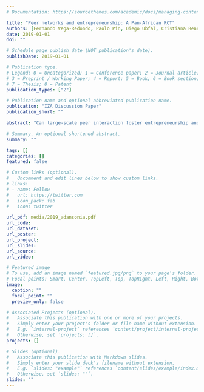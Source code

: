 ```yaml
---
# Documentation: https://sourcethemes.com/academic/docs/managing-content/

title: "Peer networks and entrepreneurship: A Pan-African RCT"
authors: [Fernando Vega-Redondo, Paolo Pin, Diego Ubfal, Cristiana Benedetti-Fasil, Charles Brummitt, Gaia Rubera, Dirk Hovy, Tommaso Fornaciari]
date: 2019-01-01
doi: ""

# Schedule page publish date (NOT publication's date).
publishDate: 2019-01-01

# Publication type.
# Legend: 0 = Uncategorized; 1 = Conference paper; 2 = Journal article;
# 3 = Preprint / Working Paper; 4 = Report; 5 = Book; 6 = Book section;
# 7 = Thesis; 8 = Patent
publication_types: ["2"]

# Publication name and optional abbreviated publication name.
publication: "IZA Discussion Paper"
publication_short: ""

abstract: "Can large-scale peer interaction foster entrepreneurship and innovation? We conducted an RCT involving almost 5,000 entrepreneurs from 49 African countries. All were enrolled in an online business course, and the treatment involved random assignment to either face-to-face or virtual (Internet-mediated) interaction. We find positive treatment effects on both the submission of business plans and their quality, provided interaction displays some intermediate diversity. Network effects are also significant on both outcomes, although diversity plays a different role for each. This shows that effective peer interaction can be feasibly implemented quite broadly but must also be designed carefully, in view of the pursued objectives."

# Summary. An optional shortened abstract.
summary: ""

tags: []
categories: []
featured: false

# Custom links (optional).
#   Uncomment and edit lines below to show custom links.
# links:
# - name: Follow
#   url: https://twitter.com
#   icon_pack: fab
#   icon: twitter

url_pdf: media/2019_adansonia.pdf
url_code:
url_dataset:
url_poster:
url_project:
url_slides:
url_source:
url_video:

# Featured image
# To use, add an image named `featured.jpg/png` to your page's folder. 
# Focal points: Smart, Center, TopLeft, Top, TopRight, Left, Right, BottomLeft, Bottom, BottomRight.
image:
  caption: ""
  focal_point: ""
  preview_only: false

# Associated Projects (optional).
#   Associate this publication with one or more of your projects.
#   Simply enter your project's folder or file name without extension.
#   E.g. `internal-project` references `content/project/internal-project/index.md`.
#   Otherwise, set `projects: []`.
projects: []

# Slides (optional).
#   Associate this publication with Markdown slides.
#   Simply enter your slide deck's filename without extension.
#   E.g. `slides: "example"` references `content/slides/example/index.md`.
#   Otherwise, set `slides: ""`.
slides: ""
---
```


